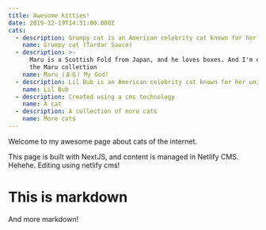```yaml
---
title: Awesome kitties!
date: 2019-12-19T14:31:00.000Z
cats:
  - description: Grumpy cat is an American celebrity cat known for her grumpy appearance.
    name: Grumpy cat (Tardar Sauce)
  - description: >-
      Maru is a Scottish Fold from Japan, and he loves boxes. And I'm editing
      the Maru collection
    name: Maru (まる) My God!
  - description: Lil Bub is an American celebrity cat known for her unique appearance.
    name: Lil Bub
  - description: Created using a cms technology
    name: A cat
  - description: A collection of more cats
    name: More cats
---
```

Welcome to my awesome page about cats of the internet.

This page is built with NextJS, and content is managed in Netlify CMS. Hehehe. Editing using netlify cms!

# This is markdown
And more markdown!
